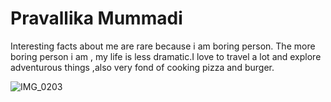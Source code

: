 # Pravallika Mummadi

Interesting facts about me are rare because i am boring person. The more boring person i am , my life is less dramatic.I love to travel a lot and explore adventurous things ,also very fond of cooking pizza and burger.

![IMG_0203](C:\Users\S555592\Pictures\Screenshots\IMG_0203)
